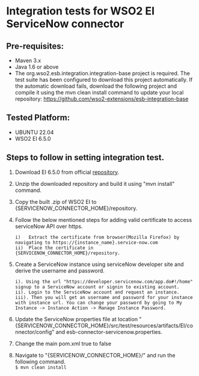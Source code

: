 # Integration tests for WSO2 EI ServiceNow connector

## Pre-requisites:

 - Maven 3.x
 - Java 1.6 or above
 - The org.wso2.esb.integration.integration-base project is required. The test suite has been configured to download this project automatically. If the automatic download fails, download the following project and compile it using the mvn clean install command to update your local repository:
   https://github.com/wso2-extensions/esb-integration-base

## Tested Platform: 

 - UBUNTU 22.04
 - WSO2 EI 6.5.0

## Steps to follow in setting integration test.

 1. Download EI 6.5.0 from official [repository](https://github.com/wso2/product-ei).

 3. Unzip the downloaded repository and build it using "mvn install" command.

 4. Copy the built .zip of WSO2 EI to {SERVICENOW_CONNECTOR_HOME}/repository.
 
 5. Follow the below mentioned steps for adding valid certificate to access serviceNow API over https.

   	    i)   Extract the certificate from browser(Mozilla Firefox) by navigating to https://{instance_name}.service-now.com
   	    ii)  Place the certificate in {SERVICENOW_CONNECTOR_HOME}/repository. 

 6. Create a ServiceNow instance using serviceNow developer site and derive the username and password.
 
        i). Using the url "https://developer.servicenow.com/app.do#!/home" signup to a ServiceNow account or signin to existing account.
		ii). Login to the ServiceNow account and request an instance.
		iii). Then you will get an username and password for your instance with instance url. You can change your password by going to My Instance -> Instance Action -> Manage Instance Password.
	    

 7. Update the ServiceNow properties file at location "{SERVICENOW_CONNECTOR_HOME}/src/test/resources/artifacts/EI/connector/config" and esb-connector-servicenow.properties.

 8. Change the main pom.xml <skip-test>true<skip-test> to <skip-test>false<skip-test>
	
 9. Navigate to "{SERVICENOW_CONNECTOR_HOME}/" and run the following command.<br/>
 `$ mvn clean install` 
	  
	  

		

